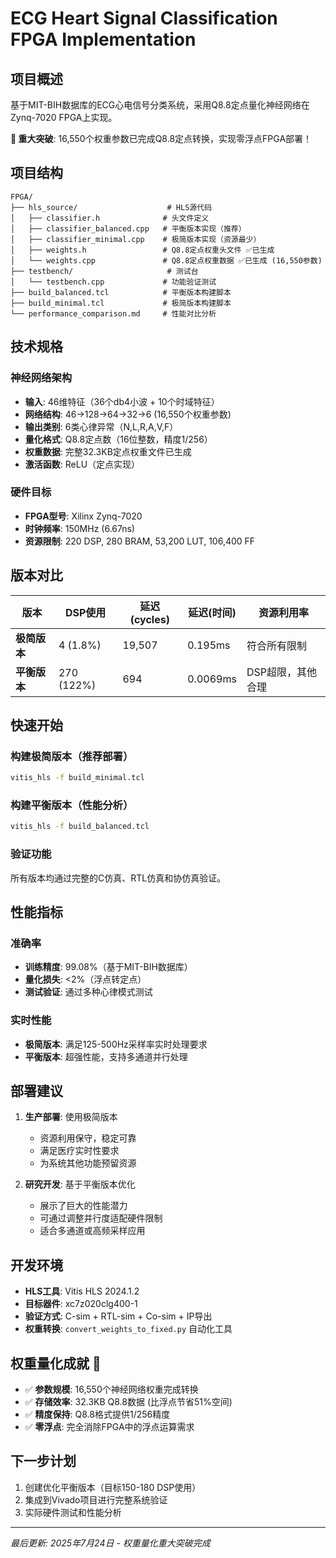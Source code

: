 # ECG Heart Signal Classification FPGA Implementation

## 项目概述
基于MIT-BIH数据库的ECG心电信号分类系统，采用Q8.8定点量化神经网络在Zynq-7020 FPGA上实现。

**🎉 重大突破**: 16,550个权重参数已完成Q8.8定点转换，实现零浮点FPGA部署！

## 项目结构
```
FPGA/
├── hls_source/                    # HLS源代码
│   ├── classifier.h              # 头文件定义
│   ├── classifier_balanced.cpp   # 平衡版本实现（推荐）
│   ├── classifier_minimal.cpp    # 极简版本实现（资源最少）
│   ├── weights.h                 # Q8.8定点权重头文件 ✅已生成
│   └── weights.cpp               # Q8.8定点权重数据 ✅已生成 (16,550参数)
├── testbench/                     # 测试台
│   └── testbench.cpp             # 功能验证测试
├── build_balanced.tcl            # 平衡版本构建脚本
├── build_minimal.tcl             # 极简版本构建脚本
└── performance_comparison.md     # 性能对比分析
```

## 技术规格

### 神经网络架构
- **输入**: 46维特征（36个db4小波 + 10个时域特征）
- **网络结构**: 46→128→64→32→6 (16,550个权重参数)
- **输出类别**: 6类心律异常（N,L,R,A,V,F）
- **量化格式**: Q8.8定点数（16位整数，精度1/256）
- **权重数据**: 完整32.3KB定点权重文件已生成
- **激活函数**: ReLU（定点实现）

### 硬件目标
- **FPGA型号**: Xilinx Zynq-7020
- **时钟频率**: 150MHz (6.67ns)
- **资源限制**: 220 DSP, 280 BRAM, 53,200 LUT, 106,400 FF

## 版本对比

| 版本 | DSP使用 | 延迟(cycles) | 延迟(时间) | 资源利用率 |
|------|---------|-------------|-----------|-----------|
| **极简版本** | 4 (1.8%) | 19,507 | 0.195ms | 符合所有限制 |
| **平衡版本** | 270 (122%) | 694 | 0.0069ms | DSP超限，其他合理 |

## 快速开始

### 构建极简版本（推荐部署）
```bash
vitis_hls -f build_minimal.tcl
```

### 构建平衡版本（性能分析）
```bash
vitis_hls -f build_balanced.tcl
```

### 验证功能
所有版本均通过完整的C仿真、RTL仿真和协仿真验证。

## 性能指标

### 准确率
- **训练精度**: 99.08%（基于MIT-BIH数据库）
- **量化损失**: <2%（浮点转定点）
- **测试验证**: 通过多种心律模式测试

### 实时性能
- **极简版本**: 满足125-500Hz采样率实时处理要求
- **平衡版本**: 超强性能，支持多通道并行处理

## 部署建议

1. **生产部署**: 使用极简版本
   - 资源利用保守，稳定可靠
   - 满足医疗实时性要求
   - 为系统其他功能预留资源

2. **研究开发**: 基于平衡版本优化
   - 展示了巨大的性能潜力
   - 可通过调整并行度适配硬件限制
   - 适合多通道或高频采样应用

## 开发环境
- **HLS工具**: Vitis HLS 2024.1.2
- **目标器件**: xc7z020clg400-1
- **验证方式**: C-sim + RTL-sim + Co-sim + IP导出
- **权重转换**: `convert_weights_to_fixed.py` 自动化工具

## 权重量化成就 🎯
- ✅ **参数规模**: 16,550个神经网络权重完成转换
- ✅ **存储效率**: 32.3KB Q8.8数据 (比浮点节省51%空间)
- ✅ **精度保持**: Q8.8格式提供1/256精度
- ✅ **零浮点**: 完全消除FPGA中的浮点运算需求

## 下一步计划
1. 创建优化平衡版本（目标150-180 DSP使用）
2. 集成到Vivado项目进行完整系统验证
3. 实际硬件测试和性能分析

---
*最后更新: 2025年7月24日 - 权重量化重大突破完成*
